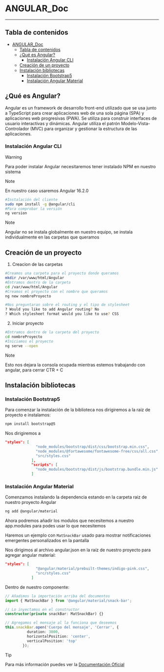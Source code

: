 # ANGULAR_Doc
--------------

[//]: # (version: 1.0)
[//]: # (author: Fran Dona)
[//]: # (date: 2024-02-29)



## Tabla de contenidos
- [ANGULAR\_Doc](#angular_doc)
  - [Tabla de contenidos](#tabla-de-contenidos)
  - [¿Qué es Angular?](#qué-es-angular)
    - [Instalación Angular CLI](#instalación-angular-cli)
  - [Creación de un proyecto](#creación-de-un-proyecto)
  - [Instalación bibliotecas](#instalación-bibliotecas)
    - [Instalación Bootstrap5](#instalación-bootstrap5)
    - [Instalación Angular Material](#instalación-angular-material)



## ¿Qué es Angular?
Angular es un framework de desarrollo front-end utilizado que se usa junto a TypeScript para crear aplicaciones web de una sola página (SPA) y aplicaciones web progresivas (PWA). Se utiliza para construir interfaces de usuario interactivas y dinámicas. Angular utiliza el patrón Modelo-Vista-Controlador (MVC) para organizar y gestionar la estructura de las aplicaciones.

### Instalación Angular CLI
>[!WARNING]
> Para poder instalar Angular necesitaremos tener instalado NPM en nuestro sistema

>[!NOTE]
> En nuestro caso usaremos Angular 16.2.0

```bash
#Instalación del cliente
sudo npm install -g @angular/cli
#Para comprobar la versión
ng version
```


>[!NOTE]
> Angular no se instala globalmente en nuestro equipo, se instala individualmente en las carpetas que queramos

## Creación de un proyecto

1. Creacion de las carpetas
```bash
#Creamos una carpeta para el proyecto donde queramos
mkdir /var/www/html/Angular
#Entramos dentro de la carpeta
cd /var/www/html/Angular
#Creamos el proyecto con el nombre que queramos
ng new nombreProyecto

#Nos preguntaran sobre el routing y el tipo de stylesheet
? Would you like to add Angular routing? No
? Which stylesheet format would you like to use? CSS
```

2. Iniciar proyecto
```bash
#Entramos dentro de la carpeta del proyecto
cd nombreProyecto
#Iniciamos el proyecto
ng serve --open
```
>[!NOTE]
Esto nos dejara la consola ocupada mientras estemos trabajando con angular, para cerrar CTR + C


## Instalación bibliotecas

### Instalación Bootstrap5

Para comenzar la instalación de la biblioteca nos dirigiremos a la raiz de proyecto e instalamos:
```bash
npm install bootstrap@5
```
Nos dirigiremos a 

```json
"styles": [
              "node_modules/bootstrap/dist/css/bootstrap.min.css",
              "node_modules/@fortawesome/fontawesome-free/css/all.css",
              "src/styles.css"
            ],
            "scripts": [
              "node_modules/bootstrap/dist/js/bootstrap.bundle.min.js"
            ]
```

### Instalación Angular Material
Comenzamos instalando la dependencia estando en la carpeta raiz de nuestro proyecto Angular
```bash
ng add @angular/material
```
Ahora podremos añadir los modulos que necesitemos a nuestro app.modules para podes usar lo que necesitemos

Haremos un ejemplo con `MatSnackBar` usado para mostrar notificaciones 
emergentes personalizados en la pantalla

Nos dirigimos al archivo angular.json en la raíz de nuestro proyecto para agregar angular material:

```json
"styles": [
              "@angular/material/prebuilt-themes/indigo-pink.css",
              "src/styles.css"
            ]
```


Dentro de nuestro componente:

```typescript
// Añadimos la importación arriba del documentos
import { MatSnackBar } from '@angular/material/snack-bar';

// Lo inyectamos en el constructor
constructor(private snackBar: MatSnackBar) {}

// Agregamos el mensaje al la funciona que deseemos
this.snackBar.open('Cuerpo del mensaje', 'Cerrar', {
          duration: 3000,
          horizontalPosition: 'center',
          verticalPosition: 'top'
        });
```

>[!TIP]
Para más información puedes ver la [Documentación Oficial ](https://material.angular.io)